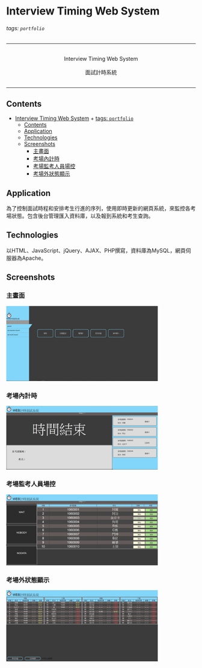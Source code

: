 # Interview Timing Web System
###### tags: `portfolio`
---
<p align="center">  
    </br> 
    Interview Timing Web System</br>
    </br>
    面試計時系統</br>  
    </br> 
</p>

---

## Contents
- [Interview Timing Web System](#interview-timing-web-system)
          + [tags: `portfolio`](#tags---portfolio-)
  * [Contents](#contents)
  * [Application](#application)
  * [Technologies](#technologies)
  * [Screenshots](#screenshots)
    + [主畫面](#主畫面)
    + [考場內計時](#考場內計時)
    + [考場監考人員場控](#考場監考人員場控)
    + [考場外狀態顯示](#考場外狀態顯示)
  
  
## Application
為了控制面試時程和安排考生行進的序列，使用即時更新的網頁系統，來監控各考場狀態。包含後台管理匯入資料庫，以及報到系統和考生查詢。
  
  
## Technologies
以HTML、JavaScript、jQuery、AJAX、PHP撰寫，資料庫為MySQL，網頁伺服器為Apache。  

  
## Screenshots
### 主畫面  
<img src="https://github.com/yozorasa/portfolio/blob/master/Interview%20Timing%20Web%20System/images/main%20page.jpg?raw=true" width=80% />  

### 考場內計時  
<img src="https://github.com/yozorasa/portfolio/blob/master/Interview%20Timing%20Web%20System/images/inside%20room.jpg?raw=true" width=80% />
  
### 考場監考人員場控  
<img src="https://github.com/yozorasa/portfolio/blob/master/Interview%20Timing%20Web%20System/images/outside%20room.jpg?raw=true" width=80% />
  
### 考場外狀態顯示  
<img src="https://github.com/yozorasa/portfolio/blob/master/Interview%20Timing%20Web%20System/images/status%20panel.jpg?raw=true" width=80% />
